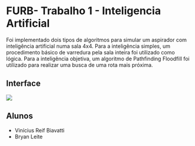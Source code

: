 # FURB- Trabalho 1 - Inteligencia Artificial
Foi implementado dois tipos de algoritmos para simular um aspirador com inteligência artificial numa sala 4x4. Para a inteligência simples, um procedimento básico de varredura pela sala inteira foi utilizado como lógica. Para a inteligência objetiva, um algoritmo de Pathfinding Floodfill foi utilizado para realizar uma busca de uma rota mais próxima.  

## Interface
<img src="https://uploaddeimagens.com.br/images/001/998/259/original/job.png?1553818769">

## Alunos
- Vinícius Reif Biavatti
- Bryan Leite
